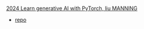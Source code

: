 #

[2024 Learn generative AI with PyTorch, liu MANNING](https://www.amazon.com/Learn-Generative-PyTorch-Mark-Liu/dp/1633436462)

* [repo](https://github.com/markhliu/DGAI)
